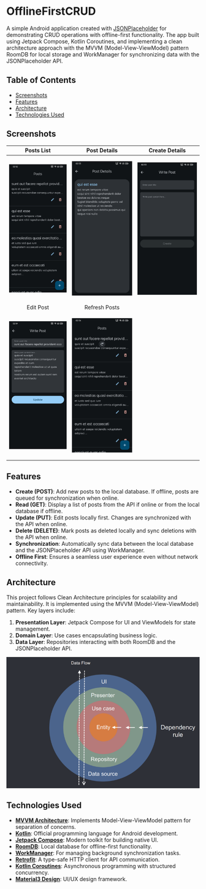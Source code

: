 # OfflineFirstCRUD

A simple Android application created with [JSONPlaceholder](https://jsonplaceholder.typicode.com) for demonstrating CRUD
operations with offline-first functionality. The app built using Jetpack Compose, Kotlin Coroutines, and implementing a clean architecture approach with the MVVM (Model-View-ViewModel) pattern RoomDB for local storage and WorkManager for synchronizing data with the
JSONPlaceholder API.

## Table of Contents

- [Screenshots](#screenshots)
- [Features](#features)
- [Architecture](#architecture)
- [Technologies Used](#technologies-used)

## Screenshots

|                                          Posts List                                          |                                            Post Details                                            |                                        Create Details                                         |
|:--------------------------------------------------------------------------------------------:|:--------------------------------------------------------------------------------------------------:|:---------------------------------------------------------------------------------------------:|
| <p align="center"> <img alt="Posts List" src="screenshots/posts_list.png" width="300"/> </p> |  <p align="center"> <img alt="Post Details" src="screenshots/post_details.png" width="300"/> </p>  | <p align="center"> <img alt="Create Post" src="screenshots/write_post.png" width="300"/> </p> |
|                                          Edit Post                                           |                                           Refresh Posts                                            |                                                                                               |
|  <p align="center"> <img alt="Edit Post" src="screenshots/edit_post.png" width="300"/> </p>  | <p align="center"> <img alt="Refresh Posts" src="screenshots/refresh_posts.png" width="300"/> </p> |                                                                                               |

## Features

- **Create (POST)**: Add new posts to the local database. If offline, posts are queued for synchronization when online.
- **Read (GET)**: Display a list of posts from the API if online or from the local database if offline.
- **Update (PUT)**: Edit posts locally first. Changes are synchronized with the API when online.
- **Delete (DELETE)**: Mark posts as deleted locally and sync deletions with the API when online.
- **Synchronization**: Automatically sync data between the local database and the JSONPlaceholder API using WorkManager.
- **Offline First**: Ensures a seamless user experience even without network connectivity.

## Architecture

This project follows Clean Architecture principles for scalability and maintainability. It is implemented using the MVVM (Model-View-ViewModel)
pattern. Key layers include:

1. **Presentation Layer**: Jetpack Compose for UI and ViewModels for state management.
2. **Domain Layer**: Use cases encapsulating business logic.
3. **Data Layer**: Repositories interacting with both RoomDB and the JSONPlaceholder API.

<p align="center">
  <img alt="Clean Architecture" src="screenshots/clean_architecture.png" />
</p>

## Technologies Used

- **[MVVM Architecture](https://en.wikipedia.org/wiki/Model%E2%80%93view%E2%80%93viewmodel)**: Implements Model-View-ViewModel pattern for separation
  of concerns.
- **[Kotlin](https://kotlinlang.org/)**: Official programming language for Android development.
- **[Jetpack Compose](https://developer.android.com/jetpack/compose)**: Modern toolkit for building native UI.
- **[RoomDB](https://developer.android.com/training/data-storage/room)**: Local database for offline-first functionality.
- **[WorkManager](https://developer.android.com/topic/libraries/architecture/workmanager)**: For managing background synchronization tasks.
- **[Retrofit](https://square.github.io/retrofit/)**: A type-safe HTTP client for API communication.
- **[Kotlin Coroutines](https://developer.android.com/kotlin/coroutines)**: Asynchronous programming with structured concurrency.
- **[Material3 Design](https://m3.material.io/)**: UI/UX design framework.
